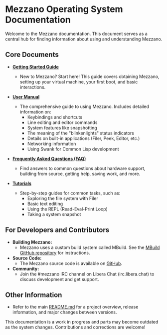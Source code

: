 # Mezzano Operating System Documentation

Welcome to the Mezzano documentation. This document serves as a central hub for finding information about using and understanding Mezzano.

## Core Documents

*   **[Getting Started Guide](getting-started.md)**
    *   New to Mezzano? Start here! This guide covers obtaining Mezzano, setting up your virtual machine, your first boot, and basic interactions.

*   **[User Manual](user-manual.md)**
    *   The comprehensive guide to using Mezzano. Includes detailed information on:
        *   Keybindings and shortcuts
        *   Line editing and editor commands
        *   System features like snapshotting
        *   The meaning of the "blinkenlights" status indicators
        *   Details on built-in applications (Filer, Peek, Editor, etc.)
        *   Networking information
        *   Using Swank for Common Lisp development

*   **[Frequently Asked Questions (FAQ)](faq.md)**
    *   Find answers to common questions about hardware support, building from source, getting help, saving work, and more.

*   **[Tutorials](tutorials.md)**
    *   Step-by-step guides for common tasks, such as:
        *   Exploring the file system with Filer
        *   Basic text editing
        *   Using the REPL (Read-Eval-Print Loop)
        *   Taking a system snapshot

## For Developers and Contributors

*   **Building Mezzano:**
    *   Mezzano uses a custom build system called MBuild. See the [MBuild GitHub repository](https://github.com/froggey/MBuild) for instructions.
*   **Source Code:**
    *   The Mezzano source code is available on [GitHub](https://github.com/froggey/Mezzano).
*   **Community:**
    *   Join the #mezzano IRC channel on Libera Chat (irc.libera.chat) to discuss development and get support.

## Other Information

*   Refer to the main [README.md](../README.md) for a project overview, release information, and major changes between versions.

This documentation is a work in progress and parts may become outdated as the system changes. Contributions and corrections are welcome!
